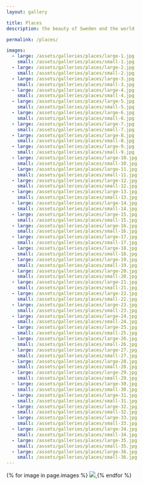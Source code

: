 ```yaml
---
layout: gallery

title: Places
description: the beauty of Sweden and the world

permalink: /places/

images:
  - large: /assets/galleries/places/large-1.jpg
    small: /assets/galleries/places/small-1.jpg
  - large: /assets/galleries/places/large-2.jpg
    small: /assets/galleries/places/small-2.jpg
  - large: /assets/galleries/places/large-3.jpg
    small: /assets/galleries/places/small-3.jpg
  - large: /assets/galleries/places/large-4.jpg
    small: /assets/galleries/places/small-4.jpg
  - large: /assets/galleries/places/large-5.jpg
    small: /assets/galleries/places/small-5.jpg
  - large: /assets/galleries/places/large-6.jpg
    small: /assets/galleries/places/small-6.jpg
  - large: /assets/galleries/places/large-7.jpg
    small: /assets/galleries/places/small-7.jpg
  - large: /assets/galleries/places/large-8.jpg
    small: /assets/galleries/places/small-8.jpg
  - large: /assets/galleries/places/large-9.jpg
    small: /assets/galleries/places/small-9.jpg
  - large: /assets/galleries/places/large-10.jpg
    small: /assets/galleries/places/small-10.jpg
  - large: /assets/galleries/places/large-11.jpg
    small: /assets/galleries/places/small-11.jpg
  - large: /assets/galleries/places/large-12.jpg
    small: /assets/galleries/places/small-12.jpg
  - large: /assets/galleries/places/large-13.jpg
    small: /assets/galleries/places/small-13.jpg
  - large: /assets/galleries/places/large-14.jpg
    small: /assets/galleries/places/small-14.jpg
  - large: /assets/galleries/places/large-15.jpg
    small: /assets/galleries/places/small-15.jpg
  - large: /assets/galleries/places/large-16.jpg
    small: /assets/galleries/places/small-16.jpg
  - large: /assets/galleries/places/large-17.jpg
    small: /assets/galleries/places/small-17.jpg
  - large: /assets/galleries/places/large-18.jpg
    small: /assets/galleries/places/small-18.jpg
  - large: /assets/galleries/places/large-19.jpg
    small: /assets/galleries/places/small-19.jpg
  - large: /assets/galleries/places/large-20.jpg
    small: /assets/galleries/places/small-20.jpg
  - large: /assets/galleries/places/large-21.jpg
    small: /assets/galleries/places/small-21.jpg
  - large: /assets/galleries/places/large-22.jpg
    small: /assets/galleries/places/small-22.jpg
  - large: /assets/galleries/places/large-23.jpg
    small: /assets/galleries/places/small-23.jpg
  - large: /assets/galleries/places/large-24.jpg
    small: /assets/galleries/places/small-24.jpg
  - large: /assets/galleries/places/large-25.jpg
    small: /assets/galleries/places/small-25.jpg
  - large: /assets/galleries/places/large-26.jpg
    small: /assets/galleries/places/small-26.jpg
  - large: /assets/galleries/places/large-27.jpg
    small: /assets/galleries/places/small-27.jpg
  - large: /assets/galleries/places/large-28.jpg
    small: /assets/galleries/places/small-28.jpg
  - large: /assets/galleries/places/large-29.jpg
    small: /assets/galleries/places/small-29.jpg
  - large: /assets/galleries/places/large-30.jpg
    small: /assets/galleries/places/small-30.jpg
  - large: /assets/galleries/places/large-31.jpg
    small: /assets/galleries/places/small-31.jpg
  - large: /assets/galleries/places/large-32.jpg
    small: /assets/galleries/places/small-32.jpg
  - large: /assets/galleries/places/large-33.jpg
    small: /assets/galleries/places/small-33.jpg
  - large: /assets/galleries/places/large-34.jpg
    small: /assets/galleries/places/small-34.jpg
  - large: /assets/galleries/places/large-35.jpg
    small: /assets/galleries/places/small-35.jpg
  - large: /assets/galleries/places/large-36.jpg
    small: /assets/galleries/places/small-36.jpg
---
```



<div id="gallery">
{% for image in page.images %}
   <a data-fancybox="slides" href="{{ image.large }}">
      <img src="{{ image.small }}">
   </a>
{% endfor %}


  <script>
    $("#gallery").justifiedGallery({
      rowHeight : 120,
      margins : 10,
	  border : 0,
      lastRow : 'justify'
    });
  </script>
</div>
